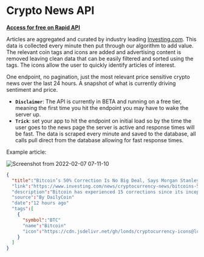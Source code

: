 # Crypto News API

**[Access for free on Rapid API](https://rapidapi.com/adamskoullos@gmail.com/api/crypto-pulse/)**

Articles are aggregated and curated by industry leading [Investing.com](https://www.investing.com/news/cryptocurrency-news). This data is collected every minute then put through our algorithm to add value. The relevant coin tags and icons are added and advertising content is removed leaving clean data that can be easily filtered and sorted using the tags. The icons allow the user to quickly identify articles of interest.

One endpoint, no pagination, just the most relevant price sensitive crypto news over the last 24 hours. A snapshot of what is currently driving sentiment and price.

- **`Disclaimer`**: The API is currently in BETA and running on a free tier, meaning the first time you hit the endpoint you may have to wake the server up.
- **`Trick`**: set your app to hit the endpoint on initial load so by the time the user goes to the news page the server is active and response times will be fast. The data is scraped every minute and saved to the database, all calls pull direct from the database allowing for fast response times.

Example article:

![Screenshot from 2022-02-07 07-11-10](https://user-images.githubusercontent.com/73107656/152741595-b2777947-f943-43bf-ae95-f23d9ce1564a.png)

```json
{
  "title":"Bitcoin’s 50% Correction Is No Big Deal, Says Morgan Stanley"
  "link":"https://www.investing.com/news/cryptocurrency-news/bitcoins-50-correction-is-no-big-deal-says-morgan-stanley-2754528"
  "description":"Bitcoin has experienced 15 corrections since its inception in 2009. The asset’s current decline all the way down from its all time high of $69K is within its..."
  "source":"By DailyCoin"
  "date":"12 hours ago"
  "tags":[
    {
      "symbol":"BTC"
      "name":"Bitcoin"
      "icon":"https://cdn.jsdelivr.net/gh/londs/cryptocurrency-icons@lon722a8c63169dcc06e86182bf2c55a76bbc/bitcoin.svg"
    }
  ]
}
```
